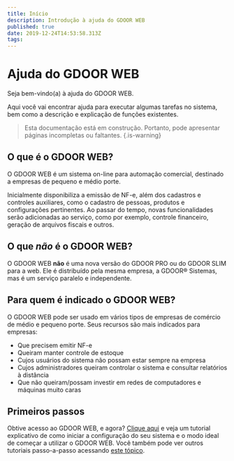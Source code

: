 ```yaml
---
title: Início
description: Introdução à ajuda do GDOOR WEB
published: true
date: 2019-12-24T14:53:58.313Z
tags: 
---
```


# Ajuda do GDOOR WEB

Seja bem-vindo(a) à ajuda do GDOOR WEB. 

Aqui você vai encontrar ajuda para executar algumas tarefas no sistema, bem como a descrição e explicação de funções existentes.

> Esta documentação está em construção. Portanto, pode apresentar páginas incompletas ou faltantes.
{.is-warning}

## O que é o GDOOR WEB?

O GDOOR WEB é um sistema on-line para automação comercial, destinado a empresas de pequeno e médio porte.

Inicialmente disponibiliza a emissão de NF-e, além dos cadastros e controles auxiliares, como o cadastro de pessoas, produtos e configurações pertinentes. Ao passar do tempo, novas funcionalidades serão adicionadas ao serviço, como por exemplo, controle financeiro, geração de arquivos fiscais e outros.

## O que _não_ é o GDOOR WEB?

O GDOOR WEB **não** é uma nova versão do GDOOR PRO ou do GDOOR SLIM para a web. Ele é distribuído pela mesma empresa, a GDOOR® Sistemas, mas é um serviço paralelo e independente.

## Para quem é indicado o GDOOR WEB?

O GDOOR WEB pode ser usado em vários tipos de empresas de comércio de médio e pequeno porte. Seus recursos são mais indicados para empresas:

- Que precisem emitir NF-e
- Queiram manter controle de estoque
- Cujos usuários do sistema não possam estar sempre na empresa
- Cujos administradores queiram controlar o sistema e consultar relatórios à distância
- Que não queiram/possam investir em redes de computadores e máquinas muito caras

## Primeiros passos

Obtive acesso ao GDOOR WEB, e agora? [Clique aqui](/tutoriais/primeiros-passos) e veja um tutorial explicativo de como iniciar a configuração do seu sistema e o modo ideal de começar a utilizar o GDOOR WEB. Você também pode ver outros tutoriais passo-a-passo acessando [este tópico](/tutoriais).
